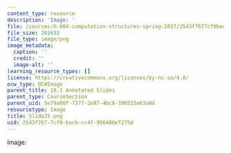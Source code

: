 ```yaml
---
content_type: resource
description: 'Image: '
file: /courses/6-004-computation-structures-spring-2017/2543f7677cf0becbcc4f956406e7275d_Slide25.png
file_size: 201633
file_type: image/png
image_metadata:
  caption: ''
  credit: ''
  image-alt: ''
learning_resource_types: []
license: https://creativecommons.org/licenses/by-nc-sa/4.0/
ocw_type: OCWImage
parent_title: 18.1 Annotated Slides
parent_type: CourseSection
parent_uid: 5e79a00f-7377-2e87-4bc8-390515e63a0d
resourcetype: Image
title: Slide25.png
uid: 2543f767-7cf0-becb-cc4f-956406e7275d
---
```

Image: 